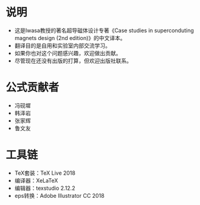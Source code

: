 # 说明
- 这是Iwasa教授的著名超导磁体设计专著《Case studies in superconduting magnets design (2nd edition)》的中文译本。
- 翻译目的是自用和实验室内部交流学习。
- 如果你也对这个问题感兴趣，欢迎做出贡献。
- 尽管现在还没有出版的打算，但欢迎出版社联系。

# 公式贡献者
- 冯砚墀
- 韩泽岩
- 张家辉
- 鲁文友

# 工具链
- TeX套装：TeX Live 2018
- 编译器：XeLaTeX
- 编辑器：texstudio 2.12.2
- eps转换：Adobe Illustrator CC 2018

